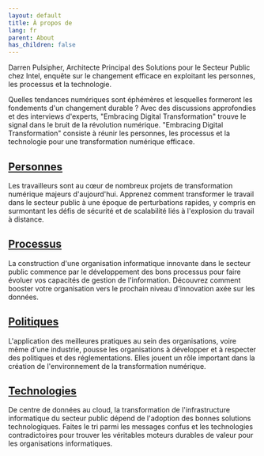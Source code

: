 ```yaml
---
layout: default
title: À propos de
lang: fr
parent: About
has_children: false
---
```


Darren Pulsipher, Architecte Principal des Solutions pour le Secteur Public chez Intel, enquête sur le changement efficace en exploitant les personnes, les processus et la technologie.

Quelles tendances numériques sont éphémères et lesquelles formeront les fondements d'un changement durable ? Avec des discussions approfondies et des interviews d'experts, "Embracing Digital Transformation" trouve le signal dans le bruit de la révolution numérique. "Embracing Digital Transformation" consiste à réunir les personnes, les processus et la technologie pour une transformation numérique efficace.

## [Personnes](/tags/people)

Les travailleurs sont au cœur de nombreux projets de transformation numérique majeurs d'aujourd'hui. Apprenez comment transformer le travail dans le secteur public à une époque de perturbations rapides, y compris en surmontant les défis de sécurité et de scalabilité liés à l'explosion du travail à distance.

## [Processus](/tags/process)

La construction d'une organisation informatique innovante dans le secteur public commence par le développement des bons processus pour faire évoluer vos capacités de gestion de l'information. Découvrez comment booster votre organisation vers le prochain niveau d'innovation axée sur les données.

## [Politiques](/tags/policy)

L'application des meilleures pratiques au sein des organisations, voire même d'une industrie, pousse les organisations à développer et à respecter des politiques et des réglementations. Elles jouent un rôle important dans la création de l'environnement de la transformation numérique.

## [Technologies](/tags/technology)

De centre de données au cloud, la transformation de l'infrastructure informatique du secteur public dépend de l'adoption des bonnes solutions technologiques. Faites le tri parmi les messages confus et les technologies contradictoires pour trouver les véritables moteurs durables de valeur pour les organisations informatiques.
